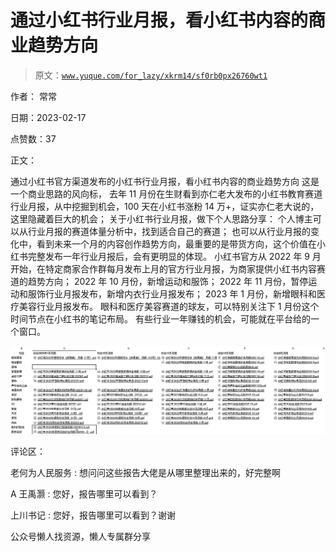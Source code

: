 # 通过小红书行业月报，看小红书内容的商业趋势方向

> 原文：[`www.yuque.com/for_lazy/xkrm14/sf0rb0px26760wt1`](https://www.yuque.com/for_lazy/xkrm14/sf0rb0px26760wt1)



作者： 常常



日期：2023-02-17



点赞数：37



正文：



通过小红书官方渠道发布的小红书行业月报，看小红书内容的商业趋势方向 这是一个商业思路的风向标， 去年 11 月份在生财看到亦仁老大发布的小红书教育赛道行业月报，从中挖掘到机会，100 天在小红书涨粉 14 万+，证实亦仁老大说的，这里隐藏着巨大的机会； 关于小红书行业月报，做下个人思路分享： 个人博主可以从行业月报的赛道体量分析中，找到适合自己的赛道； 也可以从行业月报的变化中，看到未来一个月的内容创作趋势方向，最重要的是带货方向，这个价值在小红书完整发布一年行业月报后，会有更明显的体现。 小红书官方从 2022 年 9 月开始，在特定商家合作群每月发布上月的官方行业月报，为商家提供小红书内容赛道的趋势方向； 2022 年 10 月份，新增运动和服饰； 2022 年 11 月份，暂停运动和服饰行业月报发布，新增内衣行业月报发布； 2023 年 1 月份，新增眼科和医疗美容行业月报发布。 眼科和医疗美容赛道的球友，可以特别关注下 1 月份这个时间节点在小红书的笔记布局。 有些行业一年赚钱的机会，可能就在平台给的一个窗口。



![](img/f79ed75c783795d52d42726a3ae3f71e.png)  

评论区：



老何为人民服务 : 想问问这些报告大佬是从哪里整理出来的，好完整啊



A 王禹灏 : 您好，报告哪里可以看到？



上川书记 : 您好，报告哪里可以看到？谢谢



公众号懒人找资源，懒人专属群分享

</ne-p>